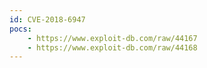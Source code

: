 ```yaml
---
id: CVE-2018-6947
pocs:
    - https://www.exploit-db.com/raw/44167
    - https://www.exploit-db.com/raw/44168
---
```


